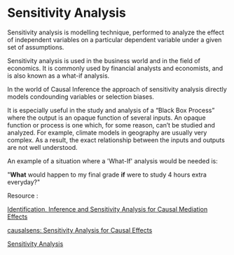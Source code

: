 # Sensitivity Analysis

Sensitivity analysis is modelling technique, performed to analyze the effect of independent variables on a particular 
dependent variable under a given set of assumptions.

Sensitivity analysis is used in the business world and in the field of economics. It is commonly used by financial analysts and economists, and is also known as a what-if analysis.

In the world of Causal Inference the approach of sensitivity analysis directly models condounding variables or selection
biases. 

It is especially useful in the study and analysis of a “Black Box Process” where the output is an opaque function of 
several inputs. An opaque function or process is one which, for some reason, can’t be studied and analyzed. For example, 
climate models in geography are usually very complex. As a result, the exact relationship between the inputs and outputs
are not well understood.

An example of a situation where a 'What-If' analysis would be needed is:

"**What** would happen to my final grade **if** were to study 4 hours extra everyday?"

Resource : 

[Identification, Inference and Sensitivity
Analysis for Causal Mediation Effects](https://imai.fas.harvard.edu/research/files/mediation.pdf)

[causalsens: Sensitivity Analysis for Causal Effects](https://cran.r-project.org/web/packages/causalsens/vignettes/causalsens.pdf)

[Sensitivity Analysis](https://www.investopedia.com/terms/s/sensitivityanalysis.asp)

